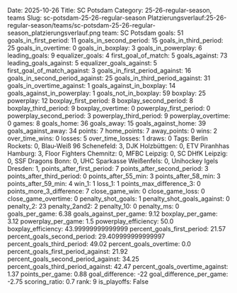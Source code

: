 Date: 2025-10-26
Title: SC Potsdam
Category: 25-26-regular-season, teams
Slug: sc-potsdam-25-26-regular-season
Platzierungsverlauf:25-26-regular-season/teams/sc-potsdam-25-26-regular-season_platzierungsverlauf.png
team: SC Potsdam
goals: 51
goals_in_first_period: 11
goals_in_second_period: 15
goals_in_third_period: 25
goals_in_overtime: 0
goals_in_boxplay: 3
goals_in_powerplay: 6
leading_goals: 9
equalizer_goals: 4
first_goal_of_match: 5
goals_against: 73
leading_goals_against: 5
equalizer_goals_against: 5
first_goal_of_match_against: 3
goals_in_first_period_against: 16
goals_in_second_period_against: 25
goals_in_third_period_against: 31
goals_in_overtime_against: 1
goals_against_in_boxplay: 14
goals_against_in_powerplay: 1
goals_not_in_boxplay: 59
boxplay: 25
powerplay: 12
boxplay_first_period: 8
boxplay_second_period: 8
boxplay_third_period: 9
boxplay_overtime: 0
powerplay_first_period: 0
powerplay_second_period: 3
powerplay_third_period: 9
powerplay_overtime: 0
games: 8
goals_home: 36
goals_away: 15
goals_against_home: 39
goals_against_away: 34
points: 7
home_points: 7
away_points: 0
wins: 2
over_time_wins: 0
losses: 5
over_time_losses: 1
draws: 0
Tags:  Berlin Rockets: 0,  Blau-Weiß 96 Schenefeld: 3,  DJK Holzbüttgen: 0,  ETV Piranhhas Hamburg: 3,  Floor Fighters Chemnitz: 0,  MFBC Leipzig: 0,  SC DHfK Leipzig: 0,  SSF Dragons Bonn: 0,  UHC Sparkasse Weißenfels: 0,  Unihockey Igels Dresden: 1,
points_after_first_period: 7
points_after_second_period: 3
points_after_third_period: 0
points_after_55_min: 3
points_after_58_min: 3
points_after_59_min: 4
win_1: 1
loss_1: 1
points_max_difference_3: 0
points_more_3_difference: 7
close_game_win: 0
close_game_loss: 0
close_game_overtime: 0
penalty_shot_goals: 1
penalty_shot_goals_against: 0
penalty_2: 23
penalty_2and2: 2
penalty_10: 0
penalty_ms: 0
goals_per_game: 6.38
goals_against_per_game: 9.12
boxplay_per_game: 3.12
powerplay_per_game: 1.5
powerplay_efficiency: 50.0
boxplay_efficiency: 43.99999999999999
percent_goals_first_period: 21.57
percent_goals_second_period: 29.409999999999997
percent_goals_third_period: 49.02
percent_goals_overtime: 0.0
percent_goals_first_period_against: 21.92
percent_goals_second_period_against: 34.25
percent_goals_third_period_against: 42.47
percent_goals_overtime_against: 1.37
points_per_game: 0.88
goal_difference: -22
goal_difference_per_game: -2.75
scoring_ratio: 0.7
rank: 9
is_playoffs: False
